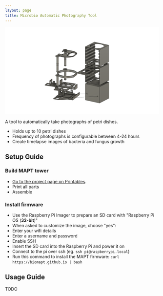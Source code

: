 ```yaml
---
layout: page
title: Microbio Automatic Photography Tool
---
```


![MAPT](assets/MAPT_Illustration.png)

A tool to automatically take photographs of petri dishes.

* Holds up to 10 petri dishes
* Frequency of photographs is configurable between 4-24 hours
* Create timelapse images of bacteria and fungus growth

## Setup Guide

### Build MAPT tower

* [Go to the project page on Printables](https://printables.com).
* Print all parts
* Assemble

### Install firmware

* Use the Raspberry Pi Imager to prepare an SD card with "Raspberry Pi OS (**32-bit**)"
* When asked to customize the image, choose "yes":
 * Enter your wifi details
 * Enter a username and password
 * Enable SSH
* Insert the SD card into the Raspberry Pi and power it on
* Connect to the pi over ssh (eg. `ssh pi@raspberrypi.local`)
* Run this command to install the MAPT firmware: `curl https://biomapt.github.io | bash`

## Usage Guide

TODO
